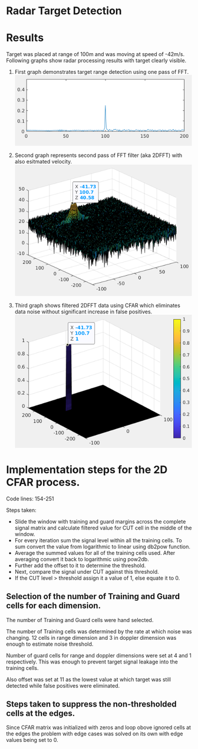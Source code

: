 Radar Target Detection
======================

# Results

Target was placed at range of 100m and was moving at speed of -42m/s. 
Following graphs show radar processing results with target clearly visible.

1. First graph demonstrates target range detection using one pass of FFT. 
![FFT](images/range_frome_fft.png) 

2. Second graph represents second pass of FFT filter (aka 2DFFT) with also esitmated velocity.
![2DFFT](images/2DFFT.png)

3. Third graph shows filtered 2DFFT data using CFAR which eliminates data noise without significant increase in false positives.
![CFAR](images/CFAR.png)

# Implementation steps for the 2D CFAR process.

Code lines: 154-251

Steps taken:
 - Slide the window with training and guard margins across the complete signal matrix and calculate filtered value for CUT cell in the middle of the window. 
 - For every iteration sum the signal level within all the training cells. To sum convert the value from logarithmic to linear using db2pow function. 
 - Average the summed values for all of the training cells used. After averaging convert it back to logarithmic using pow2db. 
 - Further add the offset to it to determine the threshold. 
 - Next, compare the signal under CUT against this threshold. 
 - If the CUT level > threshold assign it a value of 1, else equate it to 0. 
 
## Selection of the number of Training and Guard cells for each dimension. 
 
The number of Training and Guard cells were hand selected. 
 
The number of Training cells was determined by the rate at which noise was changing. 12 cells in range dimension and 3 in doppler dimension was enough to estimate noise threshold.

Number of guard cells for range and doppler dimensions were set at 4 and 1 respectively. This was enough to prevent target signal leakage into the training cells.

Also offset was set at 11 as the lowest value at which target was still detected while false positives were eliminated.

## Steps taken to suppress the non-thresholded cells at the edges. 

Since CFAR matrix was initialized with zeros and loop obove ignored cells at the edges the problem with edge cases was 
solved on its own with edge values being set to 0.
